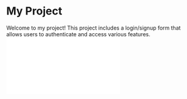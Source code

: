 # My Project

Welcome to my project! This project includes a login/signup form that allows users to authenticate and access various features.
![Login/Signup Form](./loginsignup1.html)
